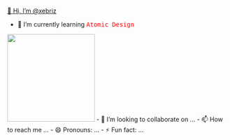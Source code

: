 <ins>👋 Hi, I’m @xebriz</ins>
- 🌱 I’m currently learning <kbd style="color: red">Atomic Design</kbd>
<img src="https://i.pinimg.com/originals/a4/61/ae/a461ae39adf7765d58b73355bb77d23f.gif" width="200px" />
- 💞️ I’m looking to collaborate on ...
- 📫 How to reach me ...
- 😄 Pronouns: ...
- ⚡ Fun fact: ...

<!---
xebriz/xebriz is a ✨ special ✨ repository because its `README.md` (this file) appears on your GitHub profile.
You can click the Preview link to take a look at your changes.
--->
